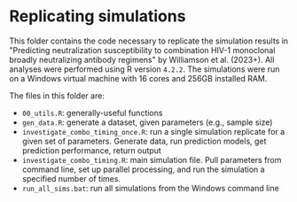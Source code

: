 # Replicating simulations

This folder contains the code necessary to replicate the simulation results in "Predicting neutralization susceptibility to combination HIV-1 monoclonal broadly neutralizing antibody regimens" by Williamson et al. (2023+). All analyses were performed using R version `4.2.2`. The simulations were run on a Windows virtual machine with 16 cores and 256GB installed RAM.

The files in this folder are:
* `00_utils.R`: generally-useful functions
* `gen_data.R`: generate a dataset, given parameters (e.g., sample size)
* `investigate_combo_timing_once.R`: run a single simulation replicate for a given set of parameters. Generate data, run prediction models, get prediction performance, return output
* `investigate_combo_timing.R`: main simulation file. Pull parameters from command line, set up parallel processing, and run the simulation a specified number of times.
* `run_all_sims.bat`: run all simulations from the Windows command line
